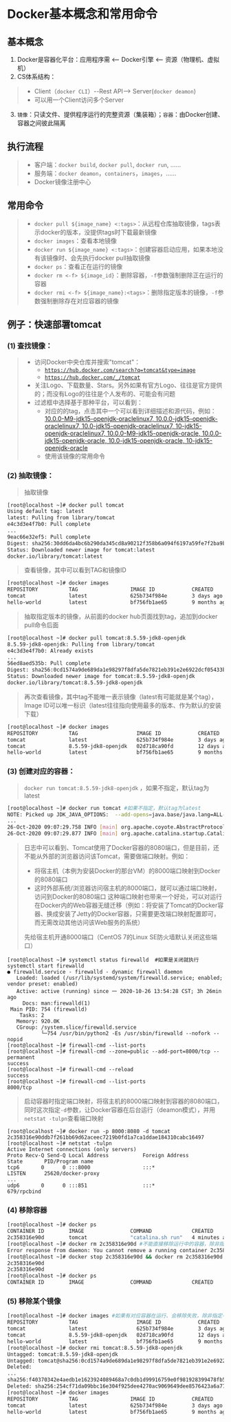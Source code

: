 # Docker基本概念和常用命令

## 基本概念

1. Docker是容器化平台：应用程序需 <-- Docker引擎 <-- 资源（物理机、虚拟机）
2. CS体系结构： 

> * Client（`docker CLI`）--Rest API--> Server(`docker deamon`)  
> * 可以用一个Client访问多个Server

3. `镜像`：只读文件、提供程序运行的完整资源（集装箱）；`容器`：由Docker创建、容器之间彼此隔离

## 执行流程

> * 客户端：`docker build`, `docker pull`, `docker run`, ……
> * 服务端：`docker deamon`，`containers`，`images`，……
> * Docker镜像注册中心

## 常用命令

> * `docker pull ${image_name} <:tags>`：从远程仓库抽取镜像，tags表示docker的版本，没提供tags时下载最新镜像
> * `docker images`：查看本地镜像
> * `docker run ${image_name} <:tags>`：创建容器启动应用，如果本地没有该镜像时、会先执行docker pull抽取镜像
> * `docker ps`：查看正在运行的镜像
> * `docker rm <-f> ${image_id}`：删除容器，`-f`参数强制删除正在运行的容器
> * `docker rmi <-f> ${image_name}:<tags>`：删除指定版本的镜像，`-f`参数强制删除存在对应容器的镜像

## 例子：快速部署tomcat

### (1) 查找镜像：

> * 访问Docker中央仓库并搜索"tomcat"：
> 	* [`https://hub.docker.com/search?q=tomcat&type=image`](https://hub.docker.com/search?q=tomcat&type=image) 
> 	* [`https://hub.docker.com/_/tomcat`](https://hub.docker.com/_/tomcat)
> * 关注Logo、下载数量、Stars。另外如果有官方Logo、往往是官方提供的；而没有Logo的往往是个人发布的、可能会有问题
> * 过滤框中选择基于那种平台，可以看到：
>	* 对应的的tag，点击其中一个可以看到详细描述和源代码，例如：</br>
> 	[10.0.0-M9-jdk15-openjdk-oraclelinux7, 10.0.0-jdk15-openjdk-oraclelinux7, 10.0-jdk15-openjdk-oraclelinux7, 10-jdk15-openjdk-oraclelinux7, 10.0.0-M9-jdk15-openjdk-oracle, 10.0.0-jdk15-openjdk-oracle, 10.0-jdk15-openjdk-oracle, 10-jdk15-openjdk-oracle](https://github.com/docker-library/tomcat/blob/061a912e90b210f9cd7c5b631d1b5e666678d50f/10.0/jdk15/openjdk-oraclelinux7/Dockerfile)
>	* 使用该镜像的常用命令

### (2) 抽取镜像：

> 抽取镜像
> 
~~~bash
[root@localhost ~]# docker pull tomcat
Using default tag: latest
latest: Pulling from library/tomcat
e4c3d3e4f7b0: Pull complete
...
9eac66e32ef5: Pull complete
Digest: sha256:30dd6da4bc6b290da345cd8a90212f358b6a094f6197a59fe7f2ba9b8a261b4f
Status: Downloaded newer image for tomcat:latest
docker.io/library/tomcat:latest
~~~
> 
> 查看镜像，其中可以看到TAG和镜像ID
> 
~~~bash
[root@localhost ~]# docker images
REPOSITORY          TAG                 IMAGE ID            CREATED             SIZE
tomcat              latest              625b734f984e        3 days ago          648MB
hello-world         latest              bf756fb1ae65        9 months ago        13.3kB
~~~
>
> 抽取指定版本的镜像，从前面的docker hub页面找到tag，追加到docker pull命令后面
> 
~~~bash
[root@localhost ~]# docker pull tomcat:8.5.59-jdk8-openjdk
8.5.59-jdk8-openjdk: Pulling from library/tomcat
e4c3d3e4f7b0: Already exists
...
56ed8aed535b: Pull complete
Digest: sha256:0cd1574a9de689da1e98297f8dfa5de7821eb391e2e6922dcf05433bfe680558
Status: Downloaded newer image for tomcat:8.5.59-jdk8-openjdk
docker.io/library/tomcat:8.5.59-jdk8-openjdk
~~~
> 
> 再次查看镜像，其中tag不能唯一表示镜像（latest有可能就是某个tag），Image ID可以唯一标识（latest往往指向使用最多的版本、作为默认的安装下载）
> 
~~~bash
[root@localhost ~]# docker images
REPOSITORY          TAG                   IMAGE ID            CREATED             SIZE
tomcat              latest                625b734f984e        3 days ago          648MB
tomcat              8.5.59-jdk8-openjdk   02d718ca90fd        12 days ago         530MB
hello-world         latest                bf756fb1ae65        9 months ago        13.3kB
~~~

### (3) 创建对应的容器：

> `docker run tomcat:8.5.59-jdk8-openjdk` ，如果不指定，默认tag为latest
>
~~~bash
[root@localhost ~]# docker run tomcat #如果不指定，默认tag为latest
NOTE: Picked up JDK_JAVA_OPTIONS:  --add-opens=java.base/java.lang=ALL-UNNAMED --add-opens=java.base/java.io=ALL-UNNAMED --add-opens=java.rmi/sun.rmi.transport=ALL-UNNAMED
...
26-Oct-2020 09:07:29.758 INFO [main] org.apache.coyote.AbstractProtocol.start Starting ProtocolHandler ["http-nio-8080"]
26-Oct-2020 09:07:29.877 INFO [main] org.apache.catalina.startup.Catalina.start Server startup in [352] milliseconds
~~~
> 
> 日志中可以看到、Tomcat使用了Docker容器的8080端口，但是目前，还不能从外部的浏览器访问该Tomcat，需要做端口映射。例如：
> 
> * 将宿主机（本例为安装Docker的那台VM）的8000端口映射到Docker的8080端口
> * 这时外部系统/浏览器访问宿主机的8000端口，就可以通过端口映射，访问到Docker的8080端口
> 这种端口映射也带来一个好处，可以对运行在Docker内的Web容器无缝迁移（例如：将安装了Tomcat的Docker容器、换成安装了Jetty的Docker容器，只需要更改端口映射配置即可，而无需改动其他访问该Web服务的系统）
> 
> 先给宿主机开通8000端口（CentOS 7的Linux SE防火墙默认关闭这些端口）
> 
~~~
[root@localhost ~]# systemctl status firewalld  #如果是关闭就执行systemctl start firewalld
● firewalld.service - firewalld - dynamic firewall daemon
   Loaded: loaded (/usr/lib/systemd/system/firewalld.service; enabled; vendor preset: enabled)
   Active: active (running) since 一 2020-10-26 13:54:28 CST; 3h 26min ago
     Docs: man:firewalld(1)
 Main PID: 754 (firewalld)
    Tasks: 2
   Memory: 920.0K
   CGroup: /system.slice/firewalld.service
           └─754 /usr/bin/python2 -Es /usr/sbin/firewalld --nofork --nopid
[root@localhost ~]# firewall-cmd --list-ports
[root@localhost ~]# firewall-cmd --zone=public --add-port=8000/tcp --permanent
success
[root@localhost ~]# firewall-cmd --reload
success
[root@localhost ~]# firewall-cmd --list-ports
8000/tcp
~~~
> 
> 启动容器时指定端口映射，将宿主机的8000端口映射到容器的8080端口，同时这次指定`-d`参数，让Docker容器在后台运行（deamon模式），并用`netstat -tulpn`查看端口映射
> 
~~~
[root@localhost ~]# docker run -p 8000:8080 -d tomcat
2c358316e90ddb7f261bb69d62aceec7219b0fd1a7ca1ddae184310cabc16497
[root@localhost ~]# netstat -tulpn
Active Internet connections (only servers)
Proto Recv-Q Send-Q Local Address           Foreign Address         State       PID/Program name
tcp6       0      0 :::8000                 :::*                    LISTEN      25620/docker-proxy
...
udp6       0      0 :::851                  :::*                                679/rpcbind
~~~
> 

### (4) 移除容器

~~~bash
[root@localhost ~]# docker ps
CONTAINER ID        IMAGE               COMMAND             CREATED             STATUS              PORTS                    NAMES
2c358316e90d        tomcat              "catalina.sh run"   4 minutes ago       Up 4 minutes        0.0.0.0:8000->8080/tcp   youthful_joliot
[root@localhost ~]# docker rm 2c358316e90d #不能直接移除运行中的容器，除非指定-f参数强制移除
Error response from daemon: You cannot remove a running container 2c358316e90ddb7f261bb69d62aceec7219b0fd1a7ca1ddae184310cabc16497. Stop the container before attempting removal or force remove
[root@localhost ~]# docker stop 2c358316e90d && docker rm 2c358316e90d #先停止、再移除
2c358316e90d
2c358316e90d
[root@localhost ~]# docker ps
CONTAINER ID        IMAGE               COMMAND             CREATED             STATUS              PORTS               NAMES
~~~

### (5) 移除某个镜像

~~~bash
[root@localhost ~]# docker images #如果有对应容器在运行、会移除失败，除非指定-f参数但不推荐
REPOSITORY          TAG                   IMAGE ID            CREATED             SIZE
tomcat              latest                625b734f984e        3 days ago          648MB
tomcat              8.5.59-jdk8-openjdk   02d718ca90fd        12 days ago         530MB
hello-world         latest                bf756fb1ae65        9 months ago        13.3kB
[root@localhost ~]# docker rmi tomcat:8.5.59-jdk8-openjdk
Untagged: tomcat:8.5.59-jdk8-openjdk
Untagged: tomcat@sha256:0cd1574a9de689da1e98297f8dfa5de7821eb391e2e6922dcf05433bfe680558
Deleted: 
...
sha256:f40370342e4aedb1e1623924089468a7c0db1d99916759e0f981928399478fb5
Deleted: sha256:254cf71da09bbc16e304f925dee4270ac9069649dee8576423a6a77186ee0061
[root@localhost ~]# docker images
REPOSITORY          TAG                 IMAGE ID            CREATED             SIZE
tomcat              latest              625b734f984e        3 days ago          648MB
hello-world         latest              bf756fb1ae65        9 months ago        13.3kB
~~~
